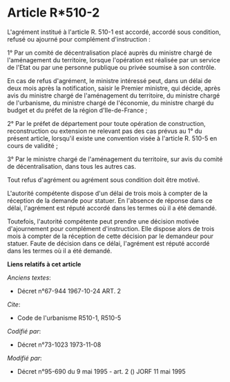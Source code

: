 # Article R*510-2

L'agrément institué à l'article R. 510-1 est accordé, accordé sous condition, refusé ou ajourné pour complément
d'instruction :

1° Par un comité de décentralisation placé auprès du ministre chargé de l'aménagement du territoire, lorsque l'opération est
réalisée par un service de l'Etat ou par une personne publique ou privée soumise à son contrôle.

En cas de refus d'agrément, le ministre intéressé peut, dans un délai de deux mois après la notification, saisir le Premier
ministre, qui décide, après avis du ministre chargé de l'aménagement du territoire, du ministre chargé de l'urbanisme, du
ministre chargé de l'économie, du ministre chargé du budget et du préfet de la région d'Ile-de-France ;

2° Par le préfet de département pour toute opération de construction, reconstruction ou extension ne relevant pas des cas
prévus au 1° du présent article, lorsqu'il existe une convention visée à l'article R. 510-5 en cours de validité ;

3° Par le ministre chargé de l'aménagement du territoire, sur avis du comité de décentralisation, dans tous les autres cas.

Tout refus d'agrément ou agrément sous condition doit être motivé.

L'autorité compétente dispose d'un délai de trois mois à compter de la réception de la demande pour statuer. En l'absence de
réponse dans ce délai, l'agrément est réputé accordé dans les termes où il a été demandé.

Toutefois, l'autorité compétente peut prendre une décision motivée d'ajournement pour complément d'instruction. Elle dispose
alors de trois mois à compter de la réception de cette décision par le demandeur pour statuer. Faute de décision dans ce
délai, l'agrément est réputé accordé dans les termes où il a été demandé.

**Liens relatifs à cet article**

_Anciens textes_:

  - Décret n°67-944 1967-10-24 ART. 2

_Cite_:

  - Code de l'urbanisme R510-1, R510-5

_Codifié par_:

  - Décret n°73-1023 1973-11-08

_Modifié par_:

  - Décret n°95-690 du 9 mai 1995 - art. 2 () JORF 11 mai 1995
